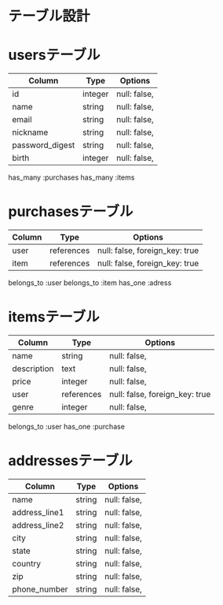 # テーブル設計

# usersテーブル

| Column          | Type       | Options                        |
| --------------- | ---------- | ------------------------------ |
| id              | integer    | null: false,                   |
| name            | string     | null: false,                   |
| email           | string     | null: false,                   |
| nickname        | string     | null: false,                   |
| password_digest | string     | null: false,                   |
| birth           | integer    | null: false,                   |

has_many :purchases
has_many :items

# purchasesテーブル

| Column       | Type       | Options                        |
| ------------ | ---------- | ------------------------------ |
| user         | references | null: false, foreign_key: true |
| item         | references | null: false, foreign_key: true |

belongs_to :user
belongs_to :item
has_one :adress

# itemsテーブル

| Column       | Type       | Options                        |
| ------------ | ---------- | ------------------------------ |
| name         | string     | null: false,                   |
| description  | text       | null: false,                   |
| price        | integer    | null: false,                   |
| user         | references | null: false, foreign_key: true |
| genre        | integer    | null: false,                   |

belongs_to :user
has_one :purchase

# addressesテーブル
| Column             | Type       | Options                        |
| ------------------ | ---------- | ------------------------------ |
| name               | string     | null: false,                   |
| address_line1      | string     | null: false,                   |
| address_line2      | string     | null: false,                   |
| city               | string     | null: false,                   |
| state              | string     | null: false,                   |
| country            | string     | null: false,                   |
| zip                | string     | null: false,                   |
| phone_number       | string     | null: false,                   |

